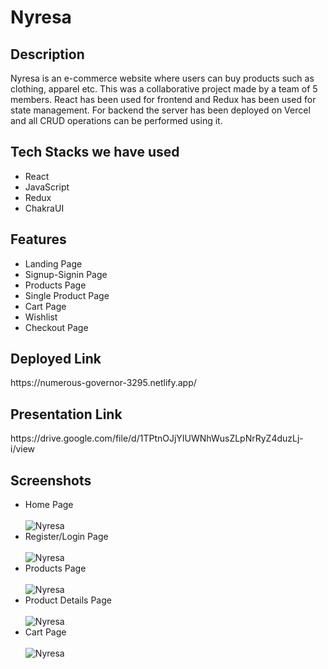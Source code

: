 <h1>Nyresa</h1>

<h2>Description</h2>
<p>Nyresa is an e-commerce website where users can buy products such as clothing, apparel etc. This was a collaborative project made by a team of 5 members. React has been used for frontend and Redux has been used for state management. For backend the server has been deployed on Vercel and all CRUD operations can be performed using it.</p>

<h2>Tech Stacks we have used</h2>
<ul>
<li>React</li>
<li>JavaScript</li>
<li>Redux</li>
<li>ChakraUI</li>
</ul>

<h2>Features</h2>
<ul>
<li>Landing Page</li>
<li>Signup-Signin Page</li>
<li>Products Page</li>
<li>Single Product Page</li>
<li>Cart Page</li>
<li>Wishlist</li>
<li>Checkout Page</li>
</ul>

<h2>Deployed Link</h2>
<p>https://numerous-governor-3295.netlify.app/<p>

<h2>Presentation Link</h2>
<p>https://drive.google.com/file/d/1TPtnOJjYIUWNhWusZLpNrRyZ4duzLj-i/view</p>

## Screenshots
- Home Page <br/> <br/>
  <img src="https://i.ibb.co/R6JqyP9/Nyresa.png" alt="Nyresa" border="0">
- Register/Login Page <br/> <br/>
  <img src="https://i.postimg.cc/tT4yNCYF/1.png" alt="Nyresa" border="0">
- Products Page <br/> <br/>
  <img src="https://i.postimg.cc/Rh3B2s1F/2.png" alt="Nyresa" border="0">
- Product Details Page <br/> <br/>
  <img src="https://i.postimg.cc/j2GbTHvh/3.png" alt="Nyresa" border="0">
- Cart Page <br/> <br/>
  <img src="https://i.postimg.cc/vB2yqFVk/4.png" alt="Nyresa" border="0">
